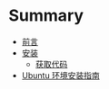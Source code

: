 # Summary

* [前言](README.md)
* [安装](chapter1.md)
  * [获取代码](huo-qu-dai-ma.md)
* [Ubuntu 环境安装指南](ubuntu-huan-jing-an-zhuang-zhi-nan.md)

